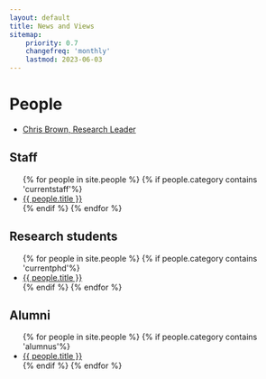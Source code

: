 ```yaml
---
layout: default
title: News and Views
sitemap:
    priority: 0.7
    changefreq: 'monthly'
    lastmod: 2023-06-03
---
```


# People

<ul class="list-ppl">
  <li><a class="button-ppl bkg-1" href="/people/Chris-Brown.html">Chris Brown, Research Leader </a></li>
</ul>
<div class="clearme"><p></p></div>

## Staff

<ul class="list-ppl">
    {% for people in site.people %}
    {% if people.category contains 'currentstaff'%}
  <li><a class="button-ppl bkg-1" href="{{ people.url }}">{{ people.title }} </a></li>
    {% endif %}
  {% endfor %}
</ul>
<div class="clearme"></div>

## Research students

<ul class="list-ppl">
    {% for people in site.people %}
    {% if people.category contains 'currentphd'%}
  <li><a class="button-ppl bkg-1" href="{{ people.url }}">{{ people.title }} </a></li>
    {% endif %}
  {% endfor %}
</ul>
<div class="clearme"></div>

## Alumni

<ul class="list-ppl">
    {% for people in site.people %}
    {% if people.category contains 'alumnus'%}
  <li><a class="button-ppl bkg-1" href="{{ people.url }}">{{ people.title }} </a></li>
    {% endif %}
  {% endfor %}
</ul>
<div class="clearme"></div>
